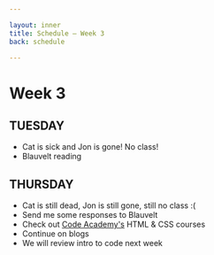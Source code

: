 ```yaml
---

layout: inner
title: Schedule — Week 3
back: schedule

---
```


# Week 3

## TUESDAY

- Cat is sick and Jon is gone! No class!
- Blauvelt reading

## THURSDAY
- Cat is still dead, Jon is still gone, still no class :(
- Send me some responses to Blauvelt
- Check out [Code Academy's](https://www.codecademy.com) HTML & CSS courses
- Continue on blogs
- We will review intro to code next week
